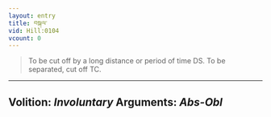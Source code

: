 ```yaml
---
layout: entry
title: བསྐལ་
vid: Hill:0104
vcount: 0
---
```

> To be cut off by a long distance or period of time DS\. To be separated, cut off TC\.

---
Volition: _Involuntary_
Arguments: _Abs-Obl_
---

